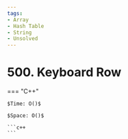 ```yaml
---
tags:
- Array
- Hash Table
- String
- Unsolved
---
```



# 500. Keyboard Row

=== "C++"

    $Time: O()$

    $Space: O()$

    ```c++
    ```